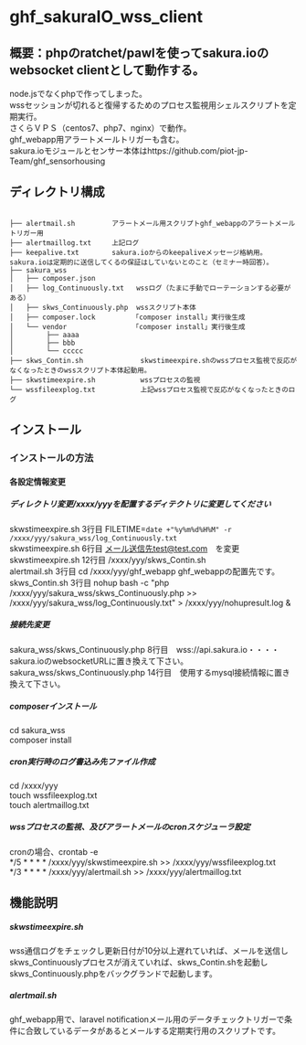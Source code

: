 # ghf_sakuraIO_wss_client
## 概要：phpのratchet/pawlを使ってsakura.ioのwebsocket clientとして動作する。  
node.jsでなくphpで作ってしまった。  
wssセッションが切れると復帰するためのプロセス監視用シェルスクリプトを定期実行。   
さくらＶＰＳ（centos7、php7、nginx）で動作。  
ghf_webapp用アラートメールトリガーも含む。  
sakura.ioモジュールとセンサー本体はhttps://github.com/piot-jp-Team/ghf_sensorhousing  

## ディレクトリ構成

```

├── alertmail.sh         アラートメール用スクリプトghf_webappのアラートメールトリガー用 
├── alertmaillog.txt     上記ログ 
├── keepalive.txt        sakura.ioからのkeepaliveメッセージ格納用。sakura.ioは定期的に送信してくるの保証はしていないとのこと（セミナー時回答）。
├── sakura_wss
│   ├── composer.json
│   ├── log_Continuously.txt   wssログ（たまに手動でローテーションする必要がある）
│   ├── skws_Continuously.php  wssスクリプト本体  
│   ├── composer.lock         「composer install」実行後生成  
│   └── vendor                「composer install」実行後生成   
│        ├── aaaa
│        ├── bbb
│        └── ccccc
├── skws_Contin.sh              skwstimeexpire.shのwssプロセス監視で反応がなくなったときのwssスクリプト本体起動用。
├── skwstimeexpire.sh           wssプロセスの監視
└── wssfileexplog.txt           上記wssプロセス監視で反応がなくなったときのログ

```

## インストール  

### インストールの方法  

#### 各設定情報変更  
##### ディレクトリ変更/xxxx/yyyを配置するディテクトリに変更してください  
skwstimeexpire.sh  3行目    FILETIME=`date +"%y%m%d%H%M" -r /xxxx/yyy/sakura_wss/log_Continuously.txt`  
skwstimeexpire.sh  6行目    メール送信先test@test.com　を変更  
skwstimeexpire.sh 12行目    /xxxx/yyy/skws_Contin.sh  
alertmail.sh       3行目    cd /xxxx/yyy/ghf_webapp    ghf_webappの配置先です。  
skws_Contin.sh     3行目    nohup bash -c "php /xxxx/yyy/sakura_wss/skws_Continuously.php >> /xxxx/yyy/sakura_wss/log_Continuously.txt" > /xxxx/yyy/nohupresult.log &  

##### 接続先変更  
sakura_wss/skws_Continuously.php  8行目　wss://api.sakura.io・・・・sakura.ioのwebsocketURLに置き換えて下さい。  
sakura_wss/skws_Continuously.php 14行目　使用するmysql接続情報に置き換えて下さい。  

##### composerインストール  
cd sakura_wss  
composer install  

##### cron実行時のログ書込み先ファイル作成  
cd /xxxx/yyy  
touch wssfileexplog.txt  
touch alertmaillog.txt  

##### wssプロセスの監視、及びアラートメールのcronスケジューラ設定  
cronの場合、crontab -e  
*/5 * * * * /xxxx/yyy/skwstimeexpire.sh >> /xxxx/yyy/wssfileexplog.txt  
*/3 * * * * /xxxx/yyy/alertmail.sh >> /xxxx/yyy/alertmaillog.txt  


## 機能説明  
##### skwstimeexpire.sh  
wss通信ログをチェックし更新日付が10分以上遅れていれば、メールを送信し  
skws_Continuouslyプロセスが消えていれば、skws_Contin.shを起動し  
skws_Continuously.phpをバックグランドで起動します。  
##### alertmail.sh  
ghf_webapp用で、laravel notificationメール用のデータチェックトリガーで条件に合致しているデータがあるとメールする定期実行用のスクリプトです。  
